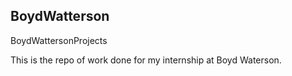 ## BoydWatterson
BoydWattersonProjects

This is the repo of work done for my internship at Boyd Waterson.
